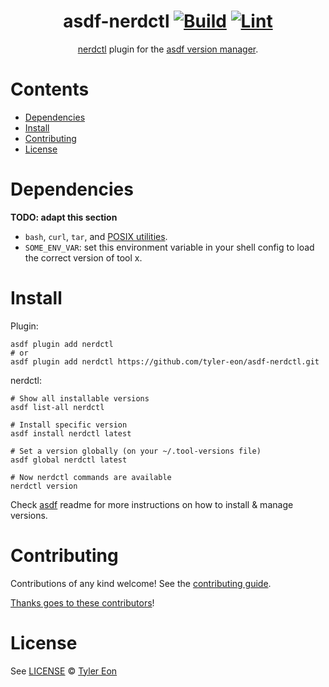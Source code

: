 <div align="center">

# asdf-nerdctl [![Build](https://github.com/tyler-eon/asdf-nerdctl/actions/workflows/build.yml/badge.svg)](https://github.com/tyler-eon/asdf-nerdctl/actions/workflows/build.yml) [![Lint](https://github.com/tyler-eon/asdf-nerdctl/actions/workflows/lint.yml/badge.svg)](https://github.com/tyler-eon/asdf-nerdctl/actions/workflows/lint.yml)

[nerdctl](https://github.com/tyler-eon/nerdctl) plugin for the [asdf version manager](https://asdf-vm.com).

</div>

# Contents

- [Dependencies](#dependencies)
- [Install](#install)
- [Contributing](#contributing)
- [License](#license)

# Dependencies

**TODO: adapt this section**

- `bash`, `curl`, `tar`, and [POSIX utilities](https://pubs.opengroup.org/onlinepubs/9699919799/idx/utilities.html).
- `SOME_ENV_VAR`: set this environment variable in your shell config to load the correct version of tool x.

# Install

Plugin:

```shell
asdf plugin add nerdctl
# or
asdf plugin add nerdctl https://github.com/tyler-eon/asdf-nerdctl.git
```

nerdctl:

```shell
# Show all installable versions
asdf list-all nerdctl

# Install specific version
asdf install nerdctl latest

# Set a version globally (on your ~/.tool-versions file)
asdf global nerdctl latest

# Now nerdctl commands are available
nerdctl version
```

Check [asdf](https://github.com/asdf-vm/asdf) readme for more instructions on how to
install & manage versions.

# Contributing

Contributions of any kind welcome! See the [contributing guide](contributing.md).

[Thanks goes to these contributors](https://github.com/tyler-eon/asdf-nerdctl/graphs/contributors)!

# License

See [LICENSE](LICENSE) © [Tyler Eon](https://github.com/tyler-eon/)
